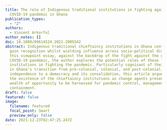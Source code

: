 ```yaml
---
title: The role of Indigenous traditional institutions in fighting against the
  COVID-19 pandemic in Ghana
publication_types:
  - "2"
authors:
  - Vincent Arkorful
author_notes: []
doi: 10.1080/09614524.2021.2005542
abstract: Indigenous traditional chieftaincy institutions in Ghana continue to
  gain recognition whilst wielding influence across socio-political divides. In
  this viewpoint essay, against the backdrop of the fight against the global
  COVID-19 pandemic, the author explores the potential roles of these
  institutions in fighting the pandemic. Particularly cognisant of their roles
  in Ghana’s transition from pre-colonial, colonial, and post-colonial, through
  independence to a democracy and its consolidation, this article argues that
  the existence of the chieftaincy institutions as change agents presents a
  wealth of opportunity to be harnessed for pandemic control, management, and
  containment.
draft: false
featured: false
image:
  filename: featured
  focal_point: Smart
  preview_only: false
date: 2021-12-23T02:47:25.247Z
---
```

